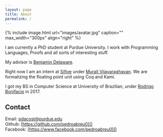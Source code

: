 ```yaml
---
layout: page
title: About
permalink: /
---
```


{% include image.html url="images/avatar.jpg" caption="" max_width="300px" align="right" %}

I am currently a PhD student at Purdue University. I work with Programming Languages,
Proofs and all sorts of interesting stuff.

My advisor is [Benjamin Delaware](https://www.cs.purdue.edu/homes/bendy/).

Right now I am an intern at [Sifive](https://www.sifive.com/) under 
[Murali Vijayaraghavan](http://people.csail.mit.edu/vmurali/). We are formalizing
the floating point unit using Coq and Kami.

I got my BS in Computer Science at University of Brazilian, under 
[Rodrigo Bonifacio](http://wp.rbonifacio.net/) in 2017.


## Contact

Email: [pdacost@purdue.edu](mailto:pdacost@purdue.edu)<br/>
Github: [https://github.com/pedroabreu0]()<br/>
Facebook: [https://www.facebook.com/pedroabreu0]()
